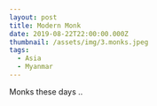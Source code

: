 ```yaml
---
layout: post
title: Modern Monk
date: 2019-08-22T22:00:00.000Z
thumbnail: /assets/img/3.monks.jpeg
tags:
  - Asia
  - Myanmar
---
```

Monks these days ..
